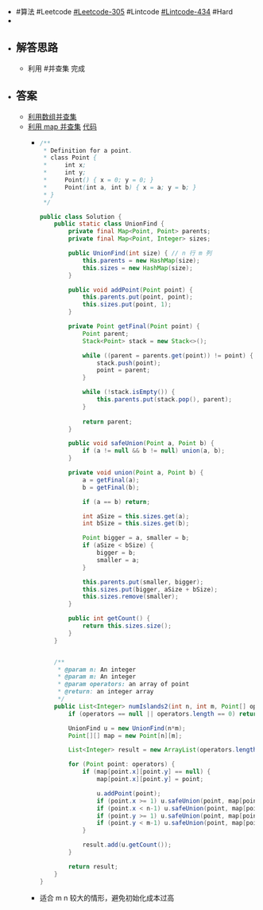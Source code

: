 - #算法 #Leetcode [#Leetcode-305](https://leetcode-cn.com/problems/number-of-islands-ii/) #Lintcode [#Lintcode-434](https://www.lintcode.com/problem/434/) #Hard
-
- ## 解答思路
	- 利用 #并查集 完成
- ## 答案
	- [利用数组并查集](https://github.com/algorithmzuo/algorithmbasic2020/blob/master/src/class15/Code03_NumberOfIslandsII.java)
	- [利用 map 并查集](https://www.lintcode.com/submission/27797844/?action_type=1) [代码](https://github.com/singee-study/algorithm-java/blob/master/zuo-algorithm-2020/class15/Code03_NumberOfIslandsII.java)
		- ```java
		  /**
		   * Definition for a point.
		   * class Point {
		   *     int x;
		   *     int y;
		   *     Point() { x = 0; y = 0; }
		   *     Point(int a, int b) { x = a; y = b; }
		   * }
		   */
		  
		  public class Solution {
		      public static class UnionFind {
		          private final Map<Point, Point> parents;
		          private final Map<Point, Integer> sizes;
		  
		          public UnionFind(int size) { // n 行 m 列
		              this.parents = new HashMap(size);
		              this.sizes = new HashMap(size);
		          }
		  
		          public void addPoint(Point point) {
		              this.parents.put(point, point);
		              this.sizes.put(point, 1);
		          }
		  
		          private Point getFinal(Point point) {
		              Point parent;
		              Stack<Point> stack = new Stack<>();
		  
		              while ((parent = parents.get(point)) != point) {
		                  stack.push(point);
		                  point = parent;
		              }
		  
		              while (!stack.isEmpty()) {
		                  this.parents.put(stack.pop(), parent);
		              }
		              
		              return parent;
		          }
		  
		          public void safeUnion(Point a, Point b) {
		              if (a != null && b != null) union(a, b);
		          }
		  
		          private void union(Point a, Point b) {
		              a = getFinal(a);
		              b = getFinal(b);
		  
		              if (a == b) return;
		  
		              int aSize = this.sizes.get(a);
		              int bSize = this.sizes.get(b);
		  
		              Point bigger = a, smaller = b;
		              if (aSize < bSize) {
		                  bigger = b;
		                  smaller = a;
		              }
		  
		              this.parents.put(smaller, bigger);
		              this.sizes.put(bigger, aSize + bSize);
		              this.sizes.remove(smaller);
		          }
		  
		          public int getCount() {
		              return this.sizes.size();
		          }
		      }
		  
		  
		      /**
		       * @param n: An integer
		       * @param m: An integer
		       * @param operators: an array of point
		       * @return: an integer array
		       */
		      public List<Integer> numIslands2(int n, int m, Point[] operators) {
		          if (operators == null || operators.length == 0) return Collections.emptyList();
		  
		          UnionFind u = new UnionFind(n*m);
		          Point[][] map = new Point[n][m];
		  
		          List<Integer> result = new ArrayList(operators.length);
		  
		          for (Point point: operators) {
		              if (map[point.x][point.y] == null) {
		                  map[point.x][point.y] = point;
		  
		                  u.addPoint(point);
		                  if (point.x >= 1) u.safeUnion(point, map[point.x-1][point.y]);
		                  if (point.x < n-1) u.safeUnion(point, map[point.x+1][point.y]);
		                  if (point.y >= 1) u.safeUnion(point, map[point.x][point.y-1]);
		                  if (point.y < m-1) u.safeUnion(point, map[point.x][point.y+1]);
		              }           
		  
		              result.add(u.getCount());
		          }
		  
		          return result;
		      }
		  }
		  ```
		- 适合 m n 较大的情形，避免初始化成本过高